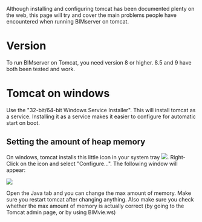 Although installing and configuring tomcat has been documented plenty on the web, this page will try and cover the main problems people have encountered when running BIMserver on tomcat.

# Version
To run BIMserver on Tomcat, you need version 8 or higher. 8.5 and 9 have both been tested and work.

# Tomcat on windows

Use the "32-bit/64-bit Windows Service Installer". This will install tomcat as a service. Installing it as a service makes it easier to configure for automatic start on boot.

## Setting the amount of heap memory

On windows, tomcat installs this little icon in your system tray ![](https://github.com/opensourceBIM/BIMserver/raw/master/Documentation/img/tomcaticon.png).
Right-Click on the icon and select "Configure...". The following window will appear:

![](https://github.com/opensourceBIM/BIMserver/raw/master/Documentation/img/tomcatconfigwindows.png)

Open the Java tab and you can change the max amount of memory. Make sure you restart tomcat after changing anything. Also make sure you check whether the max amount of memory is actually correct (by going to the Tomcat admin page, or by using BIMvie.ws)